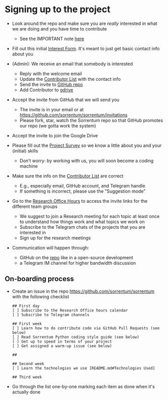 # Signing up to the project

- Look around the repo and make sure you are *really* interested in what we are
   doing and you have time to contribute
   - See the IMPORTANT note [here](README.md#Important)

- Fill out this initial [Interest
  Form](https://docs.google.com/forms/d/e/1FAIpQLSf6IogJch1YUMSc_GfRcMIltGEEZ1xTotbRVkwZzWT7eBz_jA/viewform?usp=sf_link).
  It's meant to just get basic contact info about you

- (Admin): We receive an email that somebody is interested
  - Reply with the welcome email
  - Update the 
   [Contributor List](https://docs.google.com/spreadsheets/d/1eRZJaj5-1g6W7w_Ay4UhJEdtAvrTTM1V94cKj6_Vwoc/edit#gid=1253964093)
   with the contact info
  - Send the invite to [GitHub repo](https://github.com/sorrentum/sorrentum/settings/access?guidance_task=)
  - Add Contributor to
    [gdrive](https://drive.google.com/drive/u/0/folders/1LXwKpmaFWJI-887IoA50sVC8-dw_1L8I)

- Accept the invite from GitHub that we will send you

   - The invite is in your email or at
     https://github.com/sorrentum/sorrentum/invitations
   - Please fork, star, watch the Sorrentum repo so that GitHub promotes our
     repo (we gotta work the system)

- Accept the invite to join the Google Drive

- Please fill out the
   [Project Survey](https://docs.google.com/forms/d/e/1FAIpQLScRDe4gdPi6hYElea6g5Eg_xGfVorn667lEaDIhA4kuWCCC_g/viewform?usp=sf_link)
   so we know a little about you and your (initial) skills
   - Don’t worry: by working with us, you will soon become a coding machine

- Make sure the info on the
   [Contributor List](https://docs.google.com/spreadsheets/d/1eRZJaj5-1g6W7w_Ay4UhJEdtAvrTTM1V94cKj6_Vwoc/edit#gid=1253964093)
   are correct

   - E.g., especially email, GitHub account, and Telegram handle
   - If something is incorrect, please use the "Suggestion mode"

- Go to the [Research Office
  Hours](https://docs.google.com/document/d/1bR5Xe_pSOqa2wReySsHrHPVz9zatx-QWDzvfsADDW3I/edit)
  to access the invite links for the different team groups
   - We suggest to join a Research meeting for each topic at least once to
     understand how things work and what topics we work on
  - Subscribe to the Telegram chats of the projects that you are interested in
  - Sign up for the research meetings

- Communication will happen through:

   - GitHub on the [repo](https://github.com/sorrentum/sorrentum) like in a
     open-source development
   - a Telegram IM channel for higher bandwidth discussion

## On-boarding process

- Create an issue in the repo https://github.com/sorrentum/sorrentum with the
  following checklist
  ```
  ## First day
  [ ] Subscribe to the Research Office hours calendar
  [ ] Subscribe to Telegram channels

  ## First week
  [ ] Learn how to do contribute code via GitHub Pull Requests (see below)
  [ ] Read Sorrentum Python coding style guide (see below)
  [ ] Get up to speed in terms of your project
  [ ] Get assigned a warm-up issue (see below)

  ## 

  ## Second week
  [ ] Learn the technologies we use [README.md#Technologies Used]

  ## Third week
  ```
- Go through the list one-by-one marking each item as done when it's actually
  done

